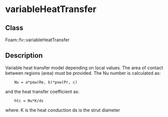 # variableHeatTransfer 
## Class
Foam::fv::variableHeatTransfer

## Description
Variable heat transfer model depending on local values. The area of contact
between regions (area) must be provided. The Nu number is calculated as:

        Nu = a*pow(Re, b)*pow(Pr, c)

and the heat transfer coefficient as:

        htc = Nu*K/ds

where:
        K is the heat conduction
        ds is the strut diameter

